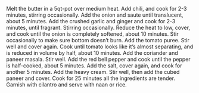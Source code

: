Melt the butter in a 5qt-pot over medium heat.
Add chili, and cook for 2-3 minutes, stirring occasionally. Add the onion and saute until translucent, about 5 minutes. Add the crushed garlic and ginger and cook for 2-3 minutes, until fragrant. Stirring occasionally. Reduce the heat to low, cover, and cook until the onion is completely softened, about 10 minutes. Stir occasionally to make sure bottom doesn’t burn.
Add the tomato puree. Stir well and cover again. Cook until tomato looks like it’s almost separating, and is reduced in volume by half, about 10 minutes.
Add the coriander and paneer masala. Stir well. Add the red bell pepper and cook until the pepper is half-cooked, about 5 minutes. Add the salt, cover again, and cook for another 5 minutes.
Add the heavy cream. Stir well, then add the cubed paneer and cover. Cook for 25 minutes all the ingredients are tender.
Garnish with cilantro and serve with naan or rice.